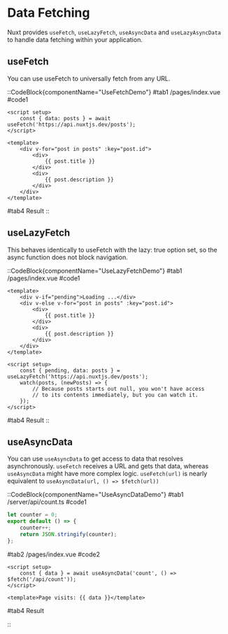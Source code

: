 # Data Fetching

Nuxt provides `useFetch`, `useLazyFetch`, `useAsyncData` and `useLazyAsyncData` to handle data fetching within your application.

## useFetch

You can use useFetch to universally fetch from any URL.

::CodeBlock{componentName="UseFetchDemo"}
#tab1
/pages/index.vue
#code1

```vue
<script setup>
	const { data: posts } = await useFetch('https://api.nuxtjs.dev/posts');
</script>

<template>
	<div v-for="post in posts" :key="post.id">
		<div>
			{{ post.title }}
		</div>
		<div>
			{{ post.description }}
		</div>
	</div>
</template>
```

#tab4
Result
::

## useLazyFetch

This behaves identically to useFetch with the lazy: true option set, so the async function does not block navigation.

::CodeBlock{componentName="UseLazyFetchDemo"}
#tab1
/pages/index.vue
#code1

```vue
<template>
	<div v-if="pending">Loading ...</div>
	<div v-else v-for="post in posts" :key="post.id">
		<div>
			{{ post.title }}
		</div>
		<div>
			{{ post.description }}
		</div>
	</div>
</template>

<script setup>
	const { pending, data: posts } = useLazyFetch('https://api.nuxtjs.dev/posts');
	watch(posts, (newPosts) => {
		// Because posts starts out null, you won't have access
		// to its contents immediately, but you can watch it.
	});
</script>
```

#tab4
Result
::

## useAsyncData

You can use `useAsyncData` to get access to data that resolves asynchronously. `useFetch` receives a URL and gets that data, whereas `useAsyncData` might have more complex logic. `useFetch(url)` is nearly equivalent to `useAsyncData(url, () => $fetch(url))`

::CodeBlock{componentName="UseAsyncDataDemo"}
#tab1
/server/api/count.ts
#code1

```js
let counter = 0;
export default () => {
	counter++;
	return JSON.stringify(counter);
};
```

#tab2
/pages/index.vue
#code2

```vue
<script setup>
	const { data } = await useAsyncData('count', () => $fetch('/api/count'));
</script>

<template>Page visits: {{ data }}</template>
```

#tab4
Result

::

